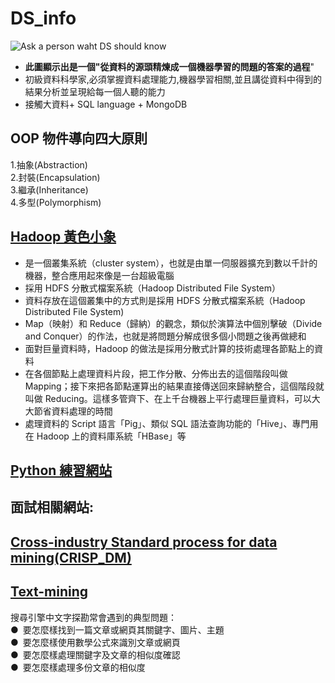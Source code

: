 # DS_info
![Ask a person waht DS should know](https://files.speakerdeck.com/presentations/a76342078259416589a83496714f4e12/slide_2.jpg)  
+ **此圖顯示出是一個"從資料的源頭精煉成一個機器學習的問題的答案的過程**"  
+ 初級資料科學家,必須掌握資料處理能力,機器學習相關,並且講從資料中得到的結果分析並呈現給每一個人聽的能力  
+ 接觸大資料+ SQL language + MongoDB  
## OOP 物件導向四大原則  
1.抽象(Abstraction)  
2.封裝(Encapsulation)  
3.繼承(Inheritance)  
4.多型(Polymorphism)  
## [Hadoop 黃色小象](https://www.inside.com.tw/article/4428-big-data-4-hadoop)  
+ 是一個叢集系統（cluster system），也就是由單一伺服器擴充到數以千計的機器，整合應用起來像是一台超級電腦  
+ 採用 HDFS 分散式檔案系統（Hadoop Distributed File System） 
+ 資料存放在這個叢集中的方式則是採用 HDFS 分散式檔案系統（Hadoop Distributed File System)  
+ Map（映射）和 Reduce（歸納）的觀念，類似於演算法中個別擊破（Divide and Conquer）的作法，也就是將問題分解成很多個小問題之後再做總和  
+ 面對巨量資料時，Hadoop 的做法是採用分散式計算的技術處理各節點上的資料  
+ 在各個節點上處理資料片段，把工作分散、分佈出去的這個階段叫做 Mapping；接下來把各節點運算出的結果直接傳送回來歸納整合，這個階段就叫做 Reducing。這樣多管齊下、在上千台機器上平行處理巨量資料，可以大大節省資料處理的時間  
+ 處理資料的 Script 語言「Pig」、類似 SQL 語法查詢功能的「Hive」、專門用在 Hadoop 上的資料庫系統「HBase」等  

## [Python 練習網站](https://buzzorange.com/techorange/2022/07/26/python-challenge/)  
## 面試相關網站:
## [Cross-industry Standard process for data mining(CRISP_DM)](https://adamsanalysis.com/data-science/crisp-dm-introduction)
## [Text-mining](https://www.cc.ntu.edu.tw/chinese/epaper/0031/20141220_3101.html)  
搜尋引擎中文字探勘常會遇到的典型問題：   
● 要怎麼樣找到一篇文章或網頁其關鍵字、圖片、主題   
● 要怎麼樣使用數學公式來識別文章或網頁  
● 要怎麼樣處理關鍵字及文章的相似度確認  
● 要怎麼樣處理多份文章的相似度  

